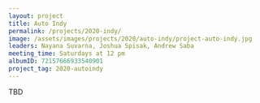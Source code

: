 ```yaml
---
layout: project
title: Auto Indy
permalink: /projects/2020-indy/
image: /assets/images/projects/2020/auto-indy/project-auto-indy.jpg
leaders: Nayana Suvarna, Joshua Spisak, Andrew Saba
meeting_time: Saturdays at 12 pm
albumID: 72157666933540901
project_tag: 2020-autoindy
---
```


TBD

